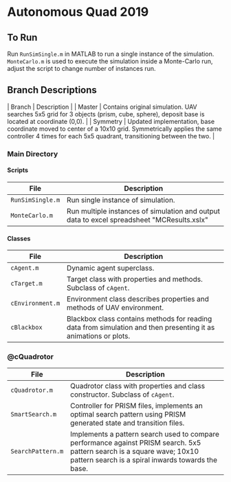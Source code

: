 # Autonomous Quad 2019

## To Run
Run ``RunSimSingle.m`` in MATLAB to run a single instance of the simulation. ``MonteCarlo.m`` is used to execute the simulation inside a Monte-Carlo run, adjust the script to change number of instances run.

## Branch Descriptions

| Branch | Description |
| Master | Contains original simulation. UAV searches 5x5 grid for 3 objects (prism, cube, sphere), deposit base is located at coordinate (0,0). |
| Symmetry | Updated implementation, base coordinate moved to center of a 10x10 grid. Symmetrically applies the same controller 4 times for each 5x5 quadrant, transitioning between the two. |

### Main Directory
#### Scripts
| File | Description |
| - | - |
| ``RunSimSingle.m`` | Run single instance of simulation. |
| ``MonteCarlo.m`` | Run multiple instances of simulation and output data to excel spreadsheet "MCResults.xslx" |

#### Classes
| File | Description |
| - | - |
| ``cAgent.m`` | Dynamic agent superclass. |
| ``cTarget.m`` | Target class with properties and methods. Subclass of ``cAgent``. |
| ``cEnvironment.m`` | Environment class describes properties and methods of UAV environment. |
| ``cBlackbox`` | Blackbox class contains methods for reading data from simulation and then presenting it as animations or plots. |

### @cQuadrotor
| File | Description |
| - | - |
| ``cQuadrotor.m`` | Quadrotor class with properties and class constructor. Subclass of ``cAgent``. |
| ``SmartSearch.m`` | Controller for PRISM files, implements an optimal search pattern using PRISM generated state and transition files. |
| ``SearchPattern.m`` | Implements a pattern search used to compare performance against PRISM search. 5x5 pattern search is a square wave; 10x10 pattern search is a spiral inwards towards the base. |


